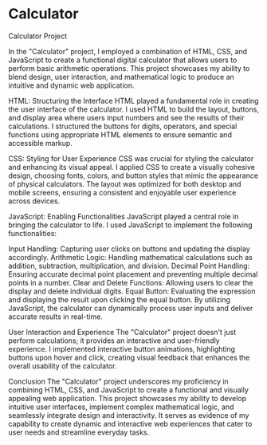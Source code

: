 # Calculator
Calculator Project

In the "Calculator" project, I employed a combination of HTML, CSS, and JavaScript to create a functional digital calculator that allows users to perform basic arithmetic operations. This project showcases my ability to blend design, user interaction, and mathematical logic to produce an intuitive and dynamic web application.

HTML: Structuring the Interface
HTML played a fundamental role in creating the user interface of the calculator. I used HTML to build the layout, buttons, and display area where users input numbers and see the results of their calculations. I structured the buttons for digits, operators, and special functions using appropriate HTML elements to ensure semantic and accessible markup.

CSS: Styling for User Experience
CSS was crucial for styling the calculator and enhancing its visual appeal. I applied CSS to create a visually cohesive design, choosing fonts, colors, and button styles that mimic the appearance of physical calculators. The layout was optimized for both desktop and mobile screens, ensuring a consistent and enjoyable user experience across devices.

JavaScript: Enabling Functionalities
JavaScript played a central role in bringing the calculator to life. I used JavaScript to implement the following functionalities:

Input Handling: Capturing user clicks on buttons and updating the display accordingly.
Arithmetic Logic: Handling mathematical calculations such as addition, subtraction, multiplication, and division.
Decimal Point Handling: Ensuring accurate decimal point placement and preventing multiple decimal points in a number.
Clear and Delete Functions: Allowing users to clear the display and delete individual digits.
Equal Button: Evaluating the expression and displaying the result upon clicking the equal button.
By utilizing JavaScript, the calculator can dynamically process user inputs and deliver accurate results in real-time.

User Interaction and Experience
The "Calculator" project doesn't just perform calculations; it provides an interactive and user-friendly experience. I implemented interactive button animations, highlighting buttons upon hover and click, creating visual feedback that enhances the overall usability of the calculator.

Conclusion
The "Calculator" project underscores my proficiency in combining HTML, CSS, and JavaScript to create a functional and visually appealing web application. This project showcases my ability to develop intuitive user interfaces, implement complex mathematical logic, and seamlessly integrate design and interactivity. It serves as evidence of my capability to create dynamic and interactive web experiences that cater to user needs and streamline everyday tasks.
